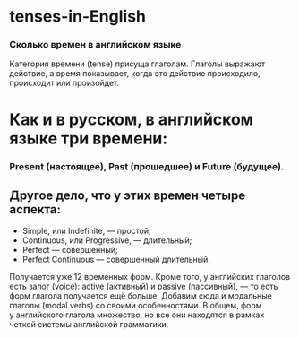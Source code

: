 # tenses-in-English

### Сколько времен в английском языке

Категория времени (tense) присуща глаголам. Глаголы выражают действие, а время показывает, когда это действие происходило, происходит или произойдет.

# Как и в русском, в английском языке три времени: 

### Present (настоящее), Past (прошедшее) и Future (будущее).

## Другое дело, что у этих времен четыре аспекта: 
 - Simple, или Indefinite, — простой; 
 - Continuous, или Progressive, — длительный; 
 - Perfect — совершенный; 
 - Perfect Continuous — совершенный длительный. 

Получается уже 12 временных форм. Кроме того, у английских глаголов есть залог (voice): active (активный) и passive (пассивный), — то есть форм глагола получается ещё больше. Добавим сюда и модальные глаголы (modal verbs) со своими особенностями. В общем, форм у английского глагола множество, но все они находятся в рамках четкой системы английской грамматики. 
